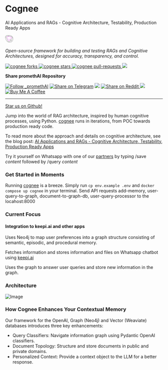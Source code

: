 # Cognee

AI Applications and RAGs - Cognitive Architecture, Testability, Production Ready Apps



<p align="left">
  <a href="https://prometh.ai//#gh-light-mode-only">
    <img src="assets/topoteretes_logo.png" width="5%" alt="promethAI logo" />
  </a>

  
</p>

<p align="left"><i>Open-source framework for building and testing RAGs and Cognitive Architectures, designed for accuracy, transparency, and control.</i></p>

<p align="left">
<a href="https://github.com/topoteretes/cognee/fork" target="blank">
<img src="https://img.shields.io/github/forks/topoteretes/cognee?style=for-the-badge" alt="cognee forks"/>
</a>

<a href="https://github.com/topoteretes/cognee/stargazers" target="blank">
<img src="https://img.shields.io/github/stars/topoteretes/cognee?style=for-the-badge" alt="cognee stars"/>
</a>
<a href="https://github.com/topoteretes/cognee/pulls" target="blank">
<img src="https://img.shields.io/github/issues-pr/topoteretes/cognee?style=for-the-badge" alt="cognee pull-requests"/>
</a>
<a href='https://github.com/topoteretes/cognee/releases'>
<img src='https://img.shields.io/github/release/topoteretes/cognee?&label=Latest&style=for-the-badge'>
</a>

</p>

[//]: # (<p align="center"><b>Follow PromethAI </b></p>)

[//]: # (<p align="center">)

[//]: # (<a href="https://twitter.com/_promethAI" target="blank">)

[//]: # (<img src="https://img.shields.io/twitter/follow/_promethAI?label=Follow: _promethAI&style=social" alt="Follow _promethAI"/>)

[//]: # (</a>)

[//]: # (<p align="center">)

[//]: # (<a href="https://prometh.ai" target="_blank"><img src="https://img.shields.io/twitter/url?label=promethAI Website&logo=website&style=social&url=https://github.com/topoteretes/PromethAI-Memory"/></a>)

[//]: # (<p align="center">)

[//]: # (<a href="https://www.youtube.com/@_promethAI" target="_blank"><img src="https://img.shields.io/twitter/url?label=Youtube&logo=youtube&style=social&url=https://github.com/topoteretes/PromethAI-Memory"/></a>)

[//]: # (</p>)


<p align="left"><b>Share promethAI Repository</b></p>

<p align="left">

<a href="https://twitter.com/intent/tweet?text=Check%20this%20GitHub%20repository%20out.%20promethAI%20-%20Let%27s%20you%20easily%20build,%20manage%20and%20run%20useful%20autonomous%20AI%20agents.&url=https://github.com/topoteretes/cognee&hashtags=promethAI,AGI,Autonomics,future" target="blank">
<img src="https://img.shields.io/twitter/follow/_promethAI?label=Share Repo on Twitter&style=social" alt="Follow _promethAI"/></a> 
<a href="https://t.me/share/url?text=Check%20this%20GitHub%20repository%20out.%20promethAI%20-%20Let%27s%20you%20easily%20build,%20manage%20and%20run%20useful%20autonomous%20AI%20agents.&url=https://github.com/topoteretes/cognee" target="_blank"><img src="https://img.shields.io/twitter/url?label=Telegram&logo=Telegram&style=social&url=https://github.com/topoteretes/cognee" alt="Share on Telegram"/></a>
<a href="https://api.whatsapp.com/send?text=Check%20this%20GitHub%20repository%20out.%20promethAI%20-%20Let's%20you%20easily%20build,%20manage%20and%20run%20useful%20autonomous%20AI%20agents.%20https://github.com/topoteretes/cognee"><img src="https://img.shields.io/twitter/url?label=whatsapp&logo=whatsapp&style=social&url=https://github.com/topoteretes/cognee" /></a> <a href="https://www.reddit.com/submit?url=https://github.com/topoteretes/cognee&title=Check%20this%20GitHub%20repository%20out.%20promethAI%20-%20Let's%20you%20easily%20build,%20manage%20and%20run%20useful%20autonomous%20AI%20agents.
" target="blank">
<img src="https://img.shields.io/twitter/url?label=Reddit&logo=Reddit&style=social&url=https://github.com/topoteretes/cognee" alt="Share on Reddit"/>
</a> <a href="mailto:?subject=Check%20this%20GitHub%20repository%20out.&body=promethAI%20-%20Let%27s%20you%20easily%20build,%20manage%20and%20run%20useful%20autonomous%20AI%20agents.%3A%0Ahttps://github.com/topoteretes/cognee" target="_blank"><img src="https://img.shields.io/twitter/url?label=Gmail&logo=Gmail&style=social&url=https://github.com/topoteretes/cognee"/></a> <a href="https://www.buymeacoffee.com/promethAI" target="_blank"><img src="https://cdn.buymeacoffee.com/buttons/default-orange.png" alt="Buy Me A Coffee" height="23" width="100" style="border-radius:1px"></a>

</p>

<hr>



[Star us on Github!](https://www.github.com/topoteretes/cognee)

Jump into the world of RAG architecture, inspired by human cognitive processes, using Python.
[cognee](www.cognee.ai) runs in iterations, from POC towards production ready code.  

To read more about the approach and details on cognitive architecture, see the blog post: [AI Applications and RAGs - Cognitive Architecture, Testability, Production Ready Apps](https://topoteretes.notion.site/Going-beyond-Langchain-Weaviate-and-towards-a-production-ready-modern-data-platform-7351d77a1eba40aab4394c24bef3a278?pvs=4)  

Try it yourself on Whatsapp with one of our [partners](www.keepi.ai) by typing /save _content_ followed by /query _content_



### Get Started in Moments

Running [cognee](www.cognee.ai) is a breeze. Simply run  `cp env.example .env` and `docker compose up cognee` in your terminal.
Send API requests add-memory, user-query-to-graph, document-to-graph-db, user-query-processor to the locahost:8000



### Current Focus

#### Integration to keepi.ai and other apps
Uses Neo4j to map user preferences into a graph structure consisting of semantic, episodic, and procedural memory.   

Fetches information and stores information and files on Whatsapp chatbot using [keepi.ai](www.keepi.ai)

Uses the graph to answer user queries and store new information in the graph.


### Architecture

![Image](https://github.com/topoteretes/PromethAI-Memory/blob/main/assets/img.png)



### How Cognee Enhances Your Contextual Memory

Our framework for the OpenAI, Graph (Neo4j) and Vector (Weaviate) databases introduces three key enhancements:

- Query Classifiers: Navigate information graph using Pydantic OpenAI classifiers.
- Document Topology: Structure and store documents in public and private domains.
- Personalized Context: Provide a context object to the LLM for a better response.













